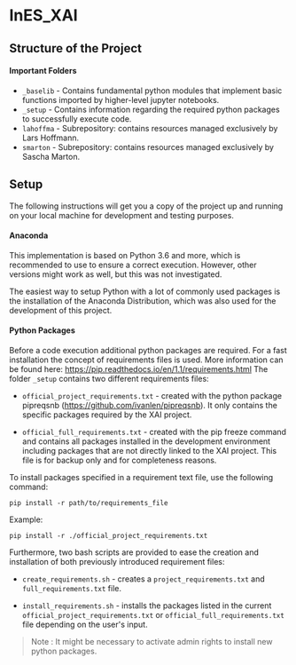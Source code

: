 # InES_XAI

## Structure of the Project

#### Important Folders
* `_baselib` - Contains fundamental python modules that implement basic functions imported by higher-level jupyter notebooks.
* `_setup` - Contains information regarding the required python packages to successfully execute code.
* `lahoffma` - Subrepository: contains resources managed exclusively by Lars Hoffmann. 
* `smarton` - Subrepository: contains resources managed exclusively by Sascha Marton.


## Setup

The following instructions will get you a copy of the project up and running on your local machine for development and testing purposes.

#### Anaconda

This implementation is based on Python 3.6 and more, which is recommended to use to ensure a correct execution. However, other versions might work as well, but this was not investigated.

The easiest way to setup Python with a lot of commonly used packages is the installation of the Anaconda Distribution, which was also used for the development of this project.

#### Python Packages

Before a code execution additional python packages are required. For a fast installation the concept of requirements files is used. More information can be found here: https://pip.readthedocs.io/en/1.1/requirements.html 
The folder `_setup` contains two different requirements files:

* `official_project_requirements.txt` - created with the python package pipreqsnb (https://github.com/ivanlen/pipreqsnb). It only contains the specific packages required by the XAI project.

* `official_full_requirements.txt` - created with the pip freeze command and contains all packages installed in the development environment including packages that are not directly linked to the XAI project. This file is for backup only and for completeness reasons.

To install packages specified in a requirement text file, use the following command: 

    pip install -r path/to/requirements_file

Example: 

    pip install -r ./official_project_requirements.txt
    
Furthermore, two bash scripts are provided to ease the creation and installation of both previously introduced requirement files:

* `create_requirements.sh` - creates a `project_requirements.txt` and `full_requirements.txt` file.

* `install_requirements.sh` - installs the packages listed in the current `official_project_requirements.txt` or `official_full_requirements.txt` file depending on the user's input.

> Note : It might be necessary to activate admin rights to install new python packages.